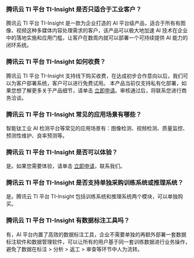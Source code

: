 ### 腾讯云 TI 平台 TI-Insight 是否只适合于工业客户？
腾讯云 TI 平台 TI-Insight 是一款为企业打造的 AI 平台级产品，适合于所有有图像、视频这种多媒体内容处理需求的客户，该产品可以极大地加速 AI 技术在企业中的落地实施和应用门槛，让客户在数周内就可以部署一个可持续提供 AI 能力的闭环系统。

### 腾讯云 TI 平台 TI-Insight 如何收费？
腾讯云 TI 平台 TI-Insight 支持线下购买收费，在达成初步合作意向以后，我们可以为客户部署系统，客户可以进行免费试用。
本产品当前仅支持私有化部署，如果您想了解更多关于产品细节，请单击 [立即申请](https://cloud.tencent.com/apply/p/nrba9i6uhe)。审核通过后，将联系您进行商务洽谈。

### 腾讯云 TI 平台 TI-Insight 常见的应用场景有哪些？
智能钛工业 AI 检测平台等常见的应用场景有：图像检测、视频检测、质量监控、预测性维护、良率预测等。

### 腾讯云 TI 平台 TI-Insight 是否可以体验？
是。如果您需要体验，请单击 [立即申请](https://cloud.tencent.com/apply/p/nrba9i6uhe)，联系我们。


### 腾讯云 TI 平台 TI-Insight 是否支持单独采购训练系统或推理系统？

是。腾讯云 TI 平台 TI-Insight 包括训练系统和推理系统两个模块，可以单独购买。 

### 腾讯云 TI 平台 TI-Insight 有数据标注工具吗？

有，AI 平台内置了高效的数据标注工具，企业不需要单独的再额外部署一套数据标注软件和数据管理软件，可以让所有的用户基于同一套训练数据进行业务操作，避免了数据在标注 > 分析 > 返工 > 审查等环节中人为流转。

